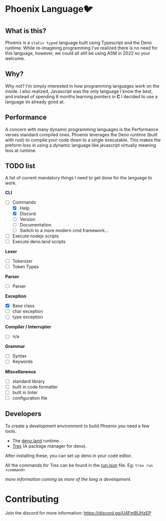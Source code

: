# Phoenix Language🐦

## What is this?

Phoenix is a `static typed` language built using Typescript and the Deno runtime. While re-imagining programming
I've realized there is no need for this language, however, we could all still be using ASM in 2022 so your welcome.

## Why?

Why not? I'm simply interested in how programming languages work on the inside. I also realized,
Javascript was the only language I know the best, and instead of spending 6 months learning pointers
in **C** I decided to use a language im already good at.

## Performance

A concern with many dynamic programming languages is the Performance verses standard compiled ones.
Phoenix leverages the Deno runtime (built with rust) to compile your code down to a single executable.
This makes the preform loss in using a dynamic language like javascript virtually meaning less at
runtime.

## TODO list

A list of current mandatory things I need to get done for the language to work.

**CLI**

- [ ] Commands
  - [x] Help
  - [x] Discord
  - [ ] Version
  - [ ] Documentation
  - [ ] Switch to a more modern cmd framework...
- [ ] Execute nodejs scripts
- [ ] Execute deno.land scripts

**Lexer**

- [ ] Tokenizer
- [ ] Token Types

**Parser**

- [ ] Parser

**Exception**

- [x] Base class
- [ ] char exception
- [ ] type exception

**Compiler / Interrupter**

- [ ] n/a

**Grammar**

- [ ] Syntax
- [ ] Keywords

**Miscellaneous**

- [ ] standard library
- [ ] built in code formatter
- [ ] built in linter
- [ ] configuration file

## Developers

To create a development environment to build Phoenix you need a few tools.

- The [deno.land](https://deno.land/) runtime.
- [Trex](https://github.com/crewdevio/Trex) (A package manager for deno).

After installing these, you can set up deno in your code editor.

All the commands for Trex can be found in the [run.json](./run.json) file. Eg: `trex run <command>`

_more information coming as more of the lang is development._

# Contributing

Join the discord for more information: https://discord.gg/U4FmBUHzEP
